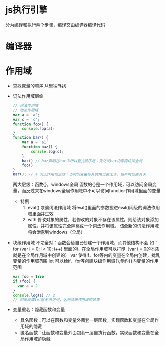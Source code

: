 # js执行引擎
  分为编译和执行两个步骤，编译交由编译器编译代码
# 编译器
# 作用域
- 查找变量的顺序
  从里往外找
  
- 词法作用域层级
  
  ```js
  // 词法作用域
  // 动态作用域
  var a = 'a';
  var c = 'c';
  function foo() {
      console.log(a);
  }
  function bar() {
      var a = 'a1'
      function baz() {
          console.log(c);
      }
      baz() // baz声明在bar中所以查找顺序是：先访问bar内部再访问全局
      foo()
  }
  bar(); // a 词法作用域生效：访问的变量与其调用位置无关，跟声明位置有关
  ```
  
  两大层级：函数{}，windows全局
  函数的{}是一个作用域，可以访问全局变量，而反过来在windows全局作用域中不可以访问function作用域里面的变量
  
  - 特例
    1. eval() 欺骗词法作用域
        将eval()里面的参数搬进eval()同级的词法作用域里面并生效
    2. with
        修改对象的属性，若修改的对象不存在该属性，则给该对象添加属性，并将该属性完全隔离成一个词法作用域。
        该全新的词法作用域将会泄露到windows（全局）
  
- 块级作用域
  不完全对：函数会给自己创建一个作用域，而其他结构不会
  如：for (var i = 0; i < 10; i++) 里面的i，在全局作用域可以打印（var i = 0的本质就是在全局作用域中创建的）
  var 使得if、for等内的变量在全局内创建，扰乱变量的作用域范围
  let 可以给if、for等创建块级作用域{},制约{}内变量的作用范围
  ```js
  var foo = true
  if (foo) {
    var a = 2
  }
  console.log(a) // 2
  // 如果改成let就无法访问，达到块级作用域的效果
  ```
  
- 变量重名：隐藏函数和变量
  - 具名函数：可以在函数和变量外面套一层函数，实现函数和变量在全局作用域的隐藏
  - 匿名函数：让函数和变量外面包裹一层自执行函数，实现函数和变量在全局作用域的隐藏